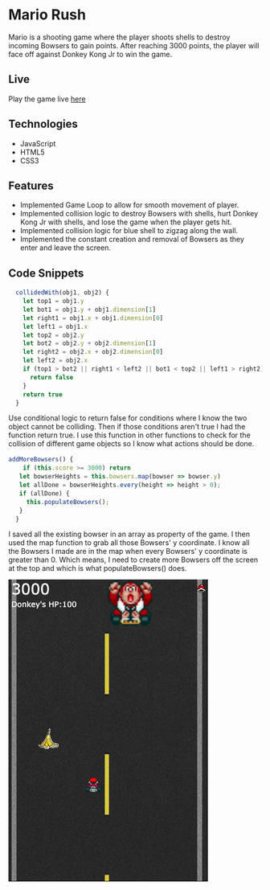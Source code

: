# Mario Rush

Mario is a shooting game where the player shoots shells to destroy incoming Bowsers to gain points. After reaching 3000 points, the player will face off against Donkey Kong Jr to win the game.

## Live

Play the game live [here](https://jasonliao122895.github.io/Mario-Rush/ "Mario Rush")

## Technologies
* JavaScript
* HTML5
* CSS3

## Features
* Implemented Game Loop to allow for smooth movement of player.
* Implemented collision logic to destroy Bowsers with shells, hurt Donkey Kong Jr with shells, and lose the game when the player gets hit.
* Implemented collision logic for blue shell to zigzag along the wall.
* Implemented the constant creation and removal of Bowsers as they enter and leave the screen.

## Code Snippets

```js
  collidedWith(obj1, obj2) {
    let top1 = obj1.y
    let bot1 = obj1.y + obj1.dimension[1]
    let right1 = obj1.x + obj1.dimension[0]
    let left1 = obj1.x
    let top2 = obj2.y
    let bot2 = obj2.y + obj2.dimension[1]
    let right2 = obj2.x + obj2.dimension[0]
    let left2 = obj2.x
    if (top1 > bot2 || right1 < left2 || bot1 < top2 || left1 > right2) {
      return false
    }
    return true
  }
```
Use conditional logic to return false for conditions where I know the two object cannot be colliding. Then if those conditions aren't true I had the function return true. I use this function in other functions to check for the collision of different game objects so I know what actions should be done.


```js
addMoreBowsers() {
    if (this.score >= 3000) return
   let bowserHeights = this.bowsers.map(bowser => bowser.y)
   let allDone = bowserHeights.every(height => height > 0);
   if (allDone) {
     this.populateBowsers();
   }
  }
```
I saved all the existing bowser in an array as property of the game. I then used the map function to grab all those Bowsers' y coordinate. I know all the Bowsers I made are in the map when every Bowsers' y coordinate is greater than 0. Which means, I need to create more Bowsers off the screen at the top and which is what populateBowsers() does.

![mario rush](/dist/mariorush.png)
